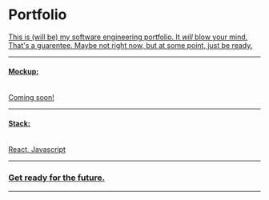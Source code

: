 # Portfolio
<u>
  This is (will be) my software engineering portfolio. It <i>will</i> blow your mind. That's a guarentee. Maybe not right now, but at some point, just be ready.
  <hr>
  <h4>Mockup:</h4>
  <br>
  Coming soon!
  <hr>
  <h4>Stack:</h4>
  <br> 
  React, Javascript
  <hr>
  <H3>Get ready for the future.</h3>
  <hr>
  
